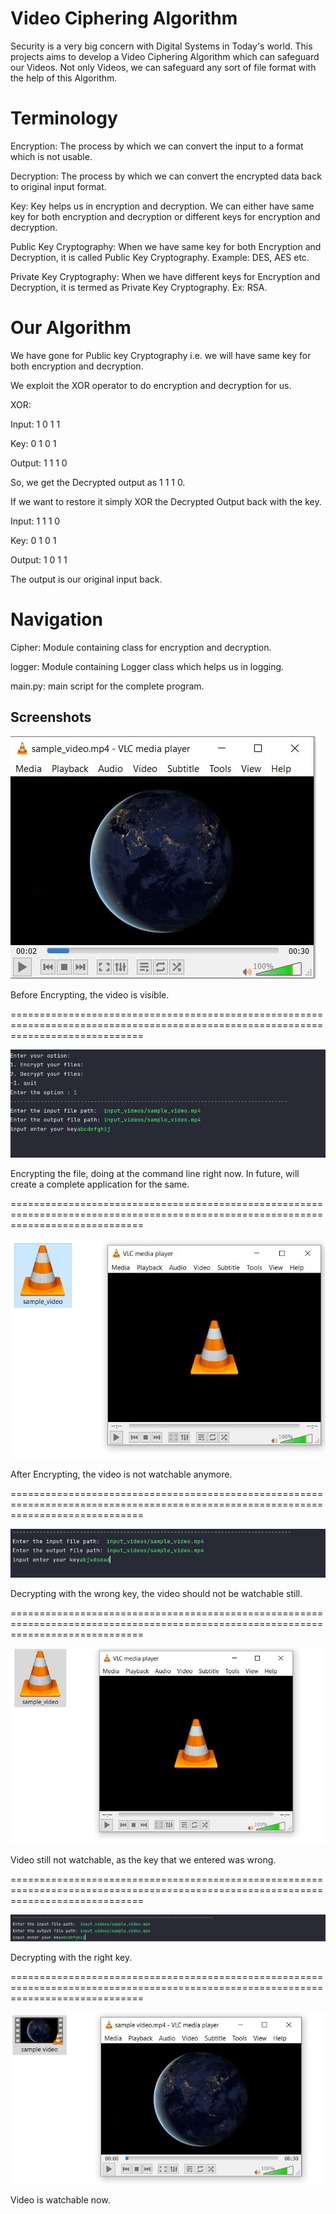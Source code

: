 
# Video Ciphering Algorithm

Security is a very big concern with Digital Systems in
Today's world. This projects aims to develop a Video Ciphering 
Algorithm which can safeguard our Videos. Not only Videos,
we can safeguard any sort of file format with the help of this Algorithm.


# Terminology 

Encryption: The process by which we can convert the input to a format which 
is not usable.

Decryption: The process by which we can convert the encrypted data back to original
input format.

Key: Key helps us in encryption and decryption. We can either have same 
key for both encryption and decryption or different keys for encryption and 
decryption.

Public Key Cryptography: When we have same key for both Encryption and Decryption,
it is called Public Key Cryptography. Example: DES, AES etc.

Private Key Cryptography: When we have different keys for Encryption and Decryption,
it is termed as Private Key Cryptography. Ex: RSA.

# Our Algorithm

We have gone for Public key Cryptography i.e. we will have same 
key for both encryption and decryption. 

We exploit the XOR operator to do encryption and decryption for us.

XOR:

Input:   1  0  1  1

Key:     0  1  0  1

Output:  1  1  1  0

So, we get the Decrypted output as 1 1 1 0.

If we want to restore it simply XOR the Decrypted Output back with the key.


Input:  1 1 1 0

Key:    0 1 0 1

Output: 1 0 1 1

The output is our original input back.

# Navigation

Cipher: Module containing class for encryption and decryption.

logger: Module containing Logger class which helps us in logging.

main.py: main script for the complete program.



## Screenshots
![App Screenshot](screenshots/Before%20Encrypting.JPG?raw=true)

Before Encrypting, the video is visible.


===================================================================================================================================


![App Screenshot](screenshots/encrypting%20the%20file.JPG?raw=true)

Encrypting the file, doing at the command line right now. In future, will create a complete application for the same.



===================================================================================================================================


![App Screenshot](screenshots/after%20encrypting.JPG?raw=true)

After Encrypting, the video is not watchable anymore.


===================================================================================================================================

![App Screenshot](screenshots/decrypting%20wrong%20key.JPG?raw=true)

Decrypting with the wrong key, the video should not be watchable still.

===================================================================================================================================


![App Screenshot](screenshots/unsuccessful%20decryption%20due%20to%20wrong%20key.JPG?raw=true)

Video still not watchable, as the key that we entered was wrong.

===================================================================================================================================

![App Screenshot](screenshots/right%20key.JPG?raw=true)

Decrypting with the right key.

===================================================================================================================================

![App Screenshot](screenshots/decrypting%20right%20key.JPG?raw=true)

Video is watchable now.
